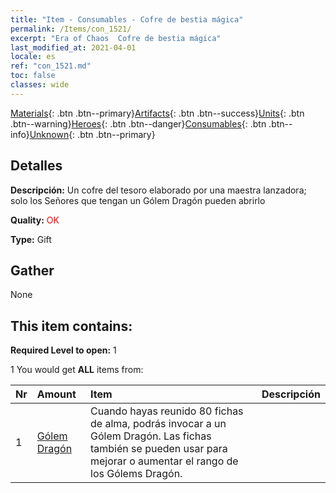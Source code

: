 ```yaml
---
title: "Item - Consumables - Cofre de bestia mágica"
permalink: /Items/con_1521/
excerpt: "Era of Chaos  Cofre de bestia mágica"
last_modified_at: 2021-04-01
locale: es
ref: "con_1521.md"
toc: false
classes: wide
---
```

 [Materials](/es/Items/){: .btn .btn--primary}[Artifacts](/es/Items/Artifacts/){: .btn .btn--success}[Units](/es/Items/Units/){: .btn .btn--warning}[Heroes](/es/Items/Heroes/){: .btn .btn--danger}[Consumables](/es/Items/Consumables/){: .btn .btn--info}[Unknown](/es/Items/Unknown/){: .btn .btn--primary}

## Detalles
 **Descripción:** Un cofre del tesoro elaborado por una maestra lanzadora; solo los Señores que tengan un Gólem Dragón pueden abrirlo

 **Quality:** <span style="color: #FF0000">OK</span>

 **Type:** Gift

## Gather

  None

## This item contains:

 **Required Level to open:** 1

 1 You would get **ALL** items  from:

  | Nr | Amount |     Item    | Descripción |
  |:---|:-------|:------------|:-----------:|
  | 1 | [Gólem Dragón](/es/Items/unt_243/) | Cuando hayas reunido 80 fichas de alma, podrás invocar a un Gólem Dragón. Las fichas también se pueden usar para mejorar o aumentar el rango de los Gólems Dragón. | 
